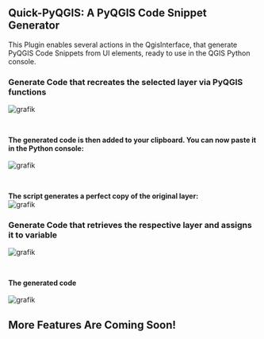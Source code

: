 ## Quick-PyQGIS: A PyQGIS Code Snippet Generator

This Plugin enables several actions in the QgisInterface, that generate PyQGIS Code Snippets from UI elements, ready to use in the QGIS Python console.

### Generate Code that recreates the selected layer via PyQGIS functions

![grafik](https://github.com/user-attachments/assets/c35c3dd7-8566-4b23-a4bf-c627c3a7ddd3)

<br>

**The generated code is then added to your clipboard. You can now paste it in the Python console:**<br><br>
![grafik](https://github.com/user-attachments/assets/ea1c3688-7319-4e9a-b8c7-13e64b6722cf)

<br>

**The script generates a perfect copy of the original layer:**<br>
![grafik](https://github.com/user-attachments/assets/60109d6e-f03d-44b9-9328-62bcf09ec6a2)

### Generate Code that retrieves the respective layer and assigns it to variable
![grafik](https://github.com/user-attachments/assets/67a8d2ae-aa70-4dc9-bfcc-a87253265559)

<br>

**The generated code**<br><br>
![grafik](https://github.com/user-attachments/assets/cbe9b093-dcca-46be-ada0-6e7a5c948bdc)

## More Features Are Coming Soon!

